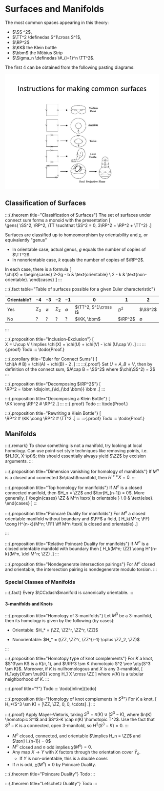 # Surfaces and Manifolds

The most common spaces appearing in this theory:

- $\SS ^2$, 
- $\TT^2 \definedas  S^1\cross S^1$, 
- $\RP^2$
- $\KK$ the Klein bottle
- $\bbm$ the Möbius Strip
- $\Sigma_n \definedas \#_{i=1}^n \TT^2$.

The first 4 can be obtained from the following pasting diagrams:

![Pasting Diagrams for Surfaces](figures/PastingDiagrams.png)

## Classification of Surfaces

:::{.theorem title="Classification of Surfaces"}
The set of surfaces under connect sum forms a monoid with the presentation
\[  
\gens{ \SS^2, \RP^2, \TT \suchthat \SS^2 = 0, 3\RP^2 = \RP^2 + \TT^2}
.\]

Surfaces are classified up to homeomorphism by orientability and $\chi$, or equivalently "genus" 

- In orientable case, actual genus, $g$ equals the number of copies of $\TT^2$.
- In nonorientable case, $k$ equals the number of copies of $\RP^2$.

In each case, there is a formula
\[  
\chi(X) = 
\begin{cases}
2-2g - b & \text{orientable} \\
2 - k & \text{non-orientable}.
\end{cases}
\]
:::

:::{.fact table="Table of surfaces possible for a given Euler characteristic"}

| Orientable?  | $-4$       | $-3$        | $-2$       | $-1$        | $0$                  | $1$     | $2$         |
| ------------ | ---        | ----        | ----       | ---         | ---                  | ---     | ---         |
| Yes          | $\Sigma_3$ | $\emptyset$ | $\Sigma_2$ | $\emptyset$ | $\TT^2, S^1\cross I$ | $\DD^2$ | $\SS^2$     |
| No           | ?          | ?           | ?          | ?           | $\KK, \bbm$          | $\RP^2$ | $\emptyset$ |

:::

:::{.proposition title="Inclusion-Exclusion"}
\[  
X = U\cup V \implies \chi(X) = \chi(U) + \chi(V) - \chi (U\cap V)
.\]
:::
:::{.proof}
Todo
:::
\todo{Proof.}

:::{.corollary title="Euler for Connect Sums"}
\[  
\chi(A \# B) = \chi(A) + \chi(B) - 2
.\]
:::
:::{.proof}
Set $U= A, B=V$, then by definition of the connect sum, $A\cap B = \SS^2$ where $\chi(\SS^2) = 2$
:::

:::{.proposition title="Decomposing $\RP^2$"}
\[  
\RP^2 = \bbm \disjoint_{\id_{\bd \bbm}} \bbm
.\]
:::

:::{.proposition title="Decomposing a Klein Bottle"}
\[  
\KK \cong \RP^2 \# \RP^2
.\]
:::
:::{.proof}
Todo
:::
\todo{Proof.}

:::{.proposition title="Rewriting a Klein Bottle"}
\[  
\RP^2 \# \KK \cong \RP^2 \# \TT^2
.\]
:::
:::{.proof}
Todo
:::
\todo{Proof.}

## Manifolds

:::{.remark}
To show something is not a manifold, try looking at local homology. 
Can use point-set style techniques like removing points, i.e. $H_1(X, X-\pt)$; this should essentially always yield $\ZZ$ by excision arguments.
:::


:::{.proposition title="Dimension vanishing for homology of manifolds"}
If $M^n$ is a closed and connected $n\dash$manifold, then $H^{\geq n} X = 0$.
:::

:::{.proposition title="Top homology for manifolds"}
If $M^n$ is a closed connected manifold, then $H_n = \ZZ$ and $\tor(H_{n-1}) = 0$.
More generally, 
\[
\begin{cases}
\ZZ & M^n \text{ is orientable } 
\\
0 & \text{else}.
\end{cases}
\]
:::

:::{.proposition title="Poincaré Duality for manifolds"}
For $M^n$ a closed orientable manifold without boundary and $\FF$ a field,
\[
H_k(M^n; \FF) \cong H^{n-k}(M^n; \FF)
\iff
M^n \text{ is closed and orientable}
.\]

:::

:::{.proposition title="Relative Poincaré Duality for manifolds"}
If $M^n$ is a closed orientable manifold with boundary then 
\[
H_k(M^n; \ZZ) \cong H^{n-k}(M^n, \del M^n; \ZZ)
.\]
:::


:::{.proposition title="Nondegenerate intersection pairings"}
For $M^n$ closed and orientable, the intersection pairing is nondegenerate modulo torsion.
:::



### Special Classes of Manifolds

:::{.fact}
Every $\CC\dash$manifold is canonically orientable.
:::

#### 3-manifolds and Knots

:::{.proposition title="Homology of 3-manifolds"}
Let $M^3$ be a 3-manifold, then its homology is given by the following (by cases):

- Orientable: $H_* = (\ZZ, \ZZ^r, \ZZ^r, \ZZ)$

- Nonorientable: $H_* = (\ZZ, \ZZ^r, \ZZ^{r-1} \oplus \ZZ_2, \ZZ)$

:::

:::{.proposition title="Homotopy type of knot complements"}
For $K$ a knot, $S^3\sm K$ is a $K(\pi, 1)$, and $\RR^3 \sm K \homotopic S^2 \vee \qty{S^3 \sm K}$.
Moreover, if $K$ is nullhomologous and $X$ is any 3-manifold, 
\[
H_1\qty{X\sm \nu(K)} \cong H_1 X \cross \ZZ
\]
where $\nu(K)$ is a tubular neighborhood of $K$.
:::

:::{.proof title="?"}
Todo
:::
\todo[inline]{todo}

:::{.proposition title="Homology of knot complements in $S^3$"}
For $K$ a knot,
\[
H_*(S^3 \sm K) = [\ZZ, \ZZ, 0, 0, \cdots]
.\]
:::

:::{.proof}
Apply Mayer-Vietoris, taking $S^3 = n(K) \cup (S^3-K)$, where $n(K) \homotopic S^1$ and $S^3-K \cap n(K) \homotopic T^2$. 
Use the fact that $S^3-K$ is a connected, open 3-manifold, so $H^3(S^3-K) =0$.
:::


- $M^n$ closed, connected, and orientable $\implies H_n = \ZZ$ and $\tor(H_{n-1}) = 0$
- $M^n$ closed and $n$ odd implies $\chi(M^n) = 0$.
- Any map $X \to Y$ with $X$ factors through the orientation cover $\tilde Y_o$.
  - If $Y$ is non-orientable, this is a double cover.
- If $n$ is odd, $\chi(M^n) = 0$ by Poincaré Duality.



:::{.theorem title="Poincare Duality"}
Todo
:::

:::{.theorem title="Lefschetz Duality"}
Todo
:::


